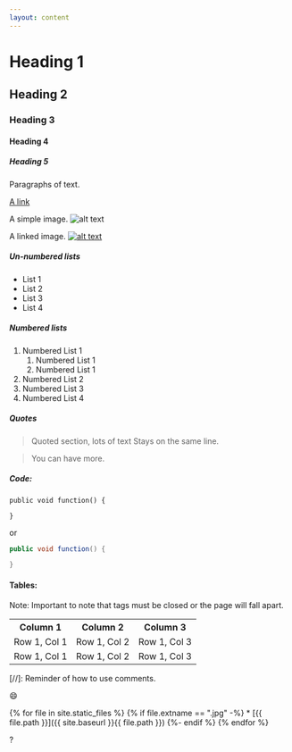 ```yaml
---
layout: content
---
```


# Heading 1
## Heading 2
### Heading 3
#### Heading 4
##### Heading 5

Paragraphs of text.

[A link](http://google.com)

A simple image.
![alt text](android-chrome-192x192.png)

A linked image.
[![alt text](android-chrome-192x192.png)](http://google.com)


##### Un-numbered lists

* List 1
* List 2
* List 3
* List 4

##### Numbered lists

1. Numbered List 1
    1. Numbered List 1
    1. Numbered List 1
1. Numbered List 2
1. Numbered List 3
1. Numbered List 4

##### Quotes

> Quoted section, lots of text
> Stays on the same line.

> You can have more.
    
##### Code:

    public void function() {

    }

or

```java
public void function() {

}
```


#### Tables:
Note: Important to note that tags must be closed or the page will fall apart.
<table>
 <tr>
 <th> Column 1</th>
 <th> Column 2</th>
 <th> Column 3</th>
 </tr>
 <tr>
 <td> Row 1, Col 1 </td>
 <td> Row 1, Col 2</td>
 <td> Row 1, Col 3</td>
 </tr>
 <tr>
 <td> Row 1, Col 1</td>
 <td> Row 1, Col 2</td>
 <td> Row 1, Col 3</td>
 </tr>
</table> 

[//]: Reminder of how to use comments.

:smile:

{% for file in site.static_files %}
  {% if file.extname == ".jpg" -%}
     * [{{ file.path }}]({{ site.baseurl }}{{ file.path }})
  {%- endif %}
{% endfor %}

?

